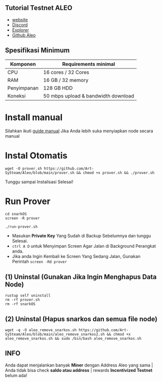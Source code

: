 
## Tutorial Testnet ALEO

- [website](https://www.aleo.org/) 
- [Discord](https://discord.gg/V293FjpWea) 
- [Explorer](https://explorer.hamp.app/)            
- [Github Aleo](https://github.com/AleoHQ/snarkOS#3a-run-an-aleo-client-node) 


## Spesifikasi Minimum
| Komponen  | Requirements minimal               |
|-----------|---------------------               |
|CPU        |16 cores / 32 Cores                 |
|RAM        |16 GB / 32 memory                   |
|Penyimpanan|128 GB HDD                          |
|Koneksi    |50 mbps upload & bandwidth download |

# Install manual

Silahkan ikuti [guide manual](https://github.com/AleoHQ/snarkOS) Jika Anda lebih suka menyiapkan node secara manual

# Instal Otomatis 

```
wget -O prover.sh https://github.com/Art-Sy5team/Aleo/blob/main/prover.sh && chmod +x prover.sh && ./prover.sh
```

Tunggu sampai Instalisasi Selesai!

# Run Prover

```
cd snarkOS
screen -R prover
```

```
./run-prover.sh
```
- Masukan **Private Key** Yang Sudah di Backup Sebelumnya dan tunggu Selesai. 
- `ctrl A D` untuk Menyimpan Screen Agar Jalan di Background Perangkat anda.
- Jika anda Ingin Kembali ke Screen Yang Sedang Jalan, Gunakan Perintah `screen -Rd prover`

## (1) Uninstal (Gunakan Jika Ingin Menghapus Data Node)

```
rustup self uninstall
rm -rf prover.sh
rm -rf snarkOS
```

## (2) Uninstal (Hapus snarkos dan semua file node)

```
wget -q -O aleo_remove_snarkos.sh https://github.com/Art-Sy5team/Aleo/blob/main/aleo_remove_snarkos2.sh && chmod +x aleo_remove_snarkos.sh && sudo /bin/bash aleo_remove_snarkos.sh
```

## INFO
Anda dapat menjalankan banyak **Miner** dengan Address Aleo yang sama | Anda tidak bisa check **saldo atau address** | rewards **Incentivized Testnet** belum ada!
